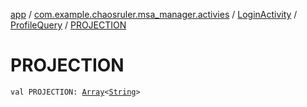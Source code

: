 [app](../../../index.md) / [com.example.chaosruler.msa_manager.activies](../../index.md) / [LoginActivity](../index.md) / [ProfileQuery](index.md) / [PROJECTION](.)

# PROJECTION

`val PROJECTION: `[`Array`](https://kotlinlang.org/api/latest/jvm/stdlib/kotlin/-array/index.html)`<`[`String`](https://kotlinlang.org/api/latest/jvm/stdlib/kotlin/-string/index.html)`>`